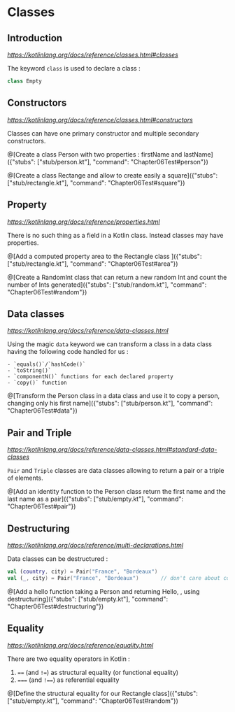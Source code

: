 # Classes

## Introduction

*https://kotlinlang.org/docs/reference/classes.html#classes*

The keyword `class` is used to declare a class :

```kotlin
class Empty
```

## Constructors

*https://kotlinlang.org/docs/reference/classes.html#constructors*

Classes can have one primary constructor and multiple secondary constructors.

@[Create a class Person with two properties : firstName and lastName]({"stubs": ["stub/person.kt"], "command": "Chapter06Test#person"})

@[Create a class Rectange and allow to create easily a square]({"stubs": ["stub/rectangle.kt"], "command": "Chapter06Test#square"})

## Property

*https://kotlinlang.org/docs/reference/properties.html*

There is no such thing as a field in a Kotlin class. Instead classes may have properties.

@[Add a computed property area to the Rectangle class ]({"stubs": ["stub/rectangle.kt"], "command": "Chapter06Test#area"})

@[Create a RandomInt class that can return a new random Int and count the number of Ints generated]({"stubs": ["stub/random.kt"], "command": "Chapter06Test#random"})

## Data classes

*https://kotlinlang.org/docs/reference/data-classes.html*

Using the magic `data` keyword we can transform a class in a data class having the following code handled for us :

    - `equals()`/`hashCode()`
    - `toString()`
    - `componentN()` functions for each declared property
    - `copy()` function

@[Transform the Person class in a data class and use it to copy a person, changing only his first name]({"stubs": ["stub/person.kt"], "command": "Chapter06Test#data"})

## Pair and Triple

*https://kotlinlang.org/docs/reference/data-classes.html#standard-data-classes*

`Pair` and `Triple` classes are data classes allowing to return a pair or a triple of elements.

@[Add an identity function to the Person class return the first name and the last name as a pair]({"stubs": ["stub/empty.kt"], "command": "Chapter06Test#pair"})

## Destructuring

*https://kotlinlang.org/docs/reference/multi-declarations.html*

Data classes can be destructured :

```kotlin
val (country, city) = Pair("France", "Bordeaux")
val (_, city) = Pair("France", "Bordeaux")       // don't care about country
```

@[Add a hello function taking a Person and returning Hello, <firstName> <lastName>, using destructuring]({"stubs": ["stub/empty.kt"], "command": "Chapter06Test#destructuring"})

## Equality

*https://kotlinlang.org/docs/reference/equality.html*

There are two equality operators in Kotlin :

  1. `==` (and `!=`) as structural equality (or functional equality)
  2. `===` (and `!==`) as referential equality

@[Define the structural equality for our Rectangle class]({"stubs": ["stub/empty.kt"], "command": "Chapter06Test#random"})
